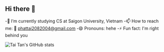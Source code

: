 ## Hi there 👋
-🌱 I’m currently studying CS at Saigon University, Vietnam
-📫 How to reach me: 📨 phattai2082004@gmail.com
-😄 Pronouns: hehe
-⚡ Fun fact: I'm right behind you

![Tai Tan's GitHub stats](https://github-readme-stats.vercel.app/api?username=Taihailua)

<!--
**Taihailua/Taihailua** is a ✨ _special_ ✨ repository because its `README.md` (this file) appears on your GitHub profile.

Here are some ideas to get you started:

- 🔭 I’m currently working on ...
- 🌱 I’m currently learning ...
- 👯 I’m looking to collaborate on ...
- 🤔 I’m looking for help with ...
- 💬 Ask me about ...
- 📫 How to reach me: ...
- 😄 Pronouns: ...
- ⚡ Fun fact: ...
-->
